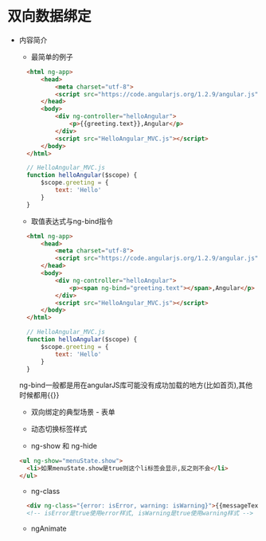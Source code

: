 # 双向数据绑定

- 内容简介

  - 最简单的例子

  ``` html
    <html ng-app>
        <head>
            <meta charset="utf-8">
            <script src="https://code.angularjs.org/1.2.9/angular.js"></script>
        </head>
        <body>
            <div ng-controller="helloAngular">
                <p>{{greeting.text}},Angular</p>
            </div>
            <script src="HelloAngular_MVC.js"></script>
        </body>
    </html>
  ```

  ``` javascript
    // HelloAngular_MVC.js
    function helloAngular($scope) {
        $scope.greeting = {
            text: 'Hello'
        }
    }
  ```

  - 取值表达式与ng-bind指令

  ``` html
    <html ng-app>
        <head>
            <meta charset="utf-8">
            <script src="https://code.angularjs.org/1.2.9/angular.js"></script>
        </head>
        <body>
            <div ng-controller="helloAngular">
                <p><span ng-bind="greeting.text"></span>,Angular</p>
            </div>
            <script src="HelloAngular_MVC.js"></script>
        </body>
    </html>
  ```

  ``` javascript
    // HelloAngular_MVC.js
    function helloAngular($scope) {
        $scope.greeting = {
            text: 'Hello'
        }
    }
  ```

  ng-bind一般都是用在angularJS库可能没有成功加载的地方(比如首页),其他时候都用{{}}

  - 双向绑定的典型场景 - 表单

  - 动态切换标签样式

  - ng-show 和 ng-hide

  ``` html
  <ul ng-show="menuState.show">
    <li>如果menuState.show是true则这个li标签会显示,反之则不会</li>
  </ul>
  ```

  - ng-class

  ``` html
    <div ng-class="{error: isError, warning: isWarning}">{{messageText}}</div>
    <!-- isError是true使用error样式, isWarning是true使用warning样式 -->
  ```

  - ngAnimate